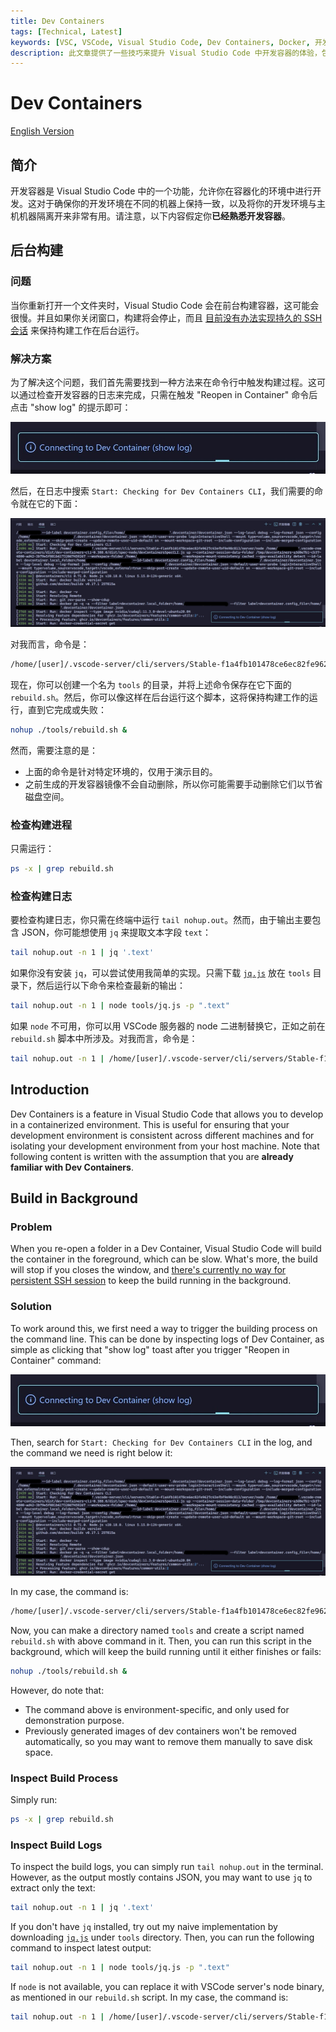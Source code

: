 ```yaml
---
title: Dev Containers
tags: [Technical, Latest]
keywords: [VSC, VSCode, Visual Studio Code, Dev Containers, Docker, 开发容器]
description: 此文章提供了一些技巧来提升 Visual Studio Code 中开发容器的体验，包括如何在后台构建开发容器。This article provides some techneques to enhance your experience with Dev Containers in Visual Studio Code, including how to build dev containers in background.
---
```


# Dev Containers

[English Version](#introduction)

## 简介

开发容器是 Visual Studio Code 中的一个功能，允许你在容器化的环境中进行开发。这对于确保你的开发环境在不同的机器上保持一致，以及将你的开发环境与主机机器隔离开来非常有用。请注意，以下内容假定你**已经熟悉开发容器**。

## 后台构建

### 问题

当你重新打开一个文件夹时，Visual Studio Code 会在前台构建容器，这可能会很慢。并且如果你关闭窗口，构建将会停止，而且 [目前没有办法实现持久的 SSH 会话](https://github.com/microsoft/vscode-remote-release/issues/3096) 来保持构建工作在后台运行。

### 解决方案

为了解决这个问题，我们首先需要找到一种方法来在命令行中触发构建过程。这可以通过检查开发容器的日志来完成，只需在触发 "Reopen in Container" 命令后点击 "show log" 的提示即可：

![dev-containers-toast](/attachments/dev-containers-toast.jpg)

然后，在日志中搜索 `Start: Checking for Dev Containers CLI`，我们需要的命令就在它的下面：

![dev-containers-log](/attachments/dev-containers-log.jpg)

对我而言，命令是：

```bash
/home/[user]/.vscode-server/cli/servers/Stable-f1a4fb101478ce6ec82fe9627c43efbf9e98c813/server/node /home/[user]/.vscode-remote-containers/dist/dev-containers-cli-0.388.0/dist/spec-node/devContainersSpecCLI.js up --container-session-data-folder /tmp/devcontainers-71e153df-e6c9-4bed-bf46-1d62da4b591c1732006861874 --workspace-folder /home/[user]/[folder] --workspace-mount-consistency cached --gpu-availability detect --id-label devcontainer.local_folder=/home/[user]/[folder] --id-label devcontainer.config_file=/home/[user]/[folder]/.devcontainer/devcontainer.json --log-level debug --log-format json --config /home/[user]/[folder]/.devcontainer/devcontainer.json --default-user-env-probe loginInteractiveShell --mount type=volume,source=vscode,target=/vscode,external=true --skip-post-create --update-remote-user-uid-default on --mount-workspace-git-root --include-configuration --include-merged-configuration
```

现在，你可以创建一个名为 `tools` 的目录，并将上述命令保存在它下面的 `rebuild.sh`。然后，你可以像这样在后台运行这个脚本，这将保持构建工作的运行，直到它完成或失败：

```bash
nohup ./tools/rebuild.sh &
```

然而，需要注意的是：

- 上面的命令是针对特定环境的，仅用于演示目的。
- 之前生成的开发容器镜像不会自动删除，所以你可能需要手动删除它们以节省磁盘空间。

### 检查构建进程

只需运行：

```bash
ps -x | grep rebuild.sh
```

### 检查构建日志

要检查构建日志，你只需在终端中运行 `tail nohup.out`。然而，由于输出主要包含 JSON，你可能想使用 `jq` 来提取文本字段 `text`：

```bash
tail nohup.out -n 1 | jq '.text'
```

如果你没有安装 `jq`，可以尝试使用我简单的实现。只需下载 [`jq.js`](https://github.com/PRO-2684/gadgets/blob/main/naive_jq/jq.js) 放在 `tools` 目录下，然后运行以下命令来检查最新的输出：

```bash
tail nohup.out -n 1 | node tools/jq.js -p ".text"
```

如果 `node` 不可用，你可以用 VSCode 服务器的 node 二进制替换它，正如之前在 `rebuild.sh` 脚本中所涉及。对我而言，命令是：

```bash
tail nohup.out -n 1 | /home/[user]/.vscode-server/cli/servers/Stable-f1a4fb101478ce6ec82fe9627c43efbf9e98c813/server/node tools/jq.js -p ".text"
```

## Introduction

Dev Containers is a feature in Visual Studio Code that allows you to develop in a containerized environment. This is useful for ensuring that your development environment is consistent across different machines and for isolating your development environment from your host machine. Note that following content is written with the assumption that you are **already familiar with Dev Containers**.

## Build in Background

### Problem

When you re-open a folder in a Dev Container, Visual Studio Code will build the container in the foreground, which can be slow. What's more, the build will stop if you closes the window, and [there's currently no way for persistent SSH session](https://github.com/microsoft/vscode-remote-release/issues/3096) to keep the build running in the background.

### Solution

To work around this, we first need a way to trigger the building process on the command line. This can be done by inspecting logs of Dev Container, as simple as clicking that "show log" toast after you trigger "Reopen in Container" command:

![dev-containers-toast](/attachments/dev-containers-toast.jpg)

Then, search for `Start: Checking for Dev Containers CLI` in the log, and the command we need is right below it:

![dev-containers-log](/attachments/dev-containers-log.jpg)

In my case, the command is:

```bash
/home/[user]/.vscode-server/cli/servers/Stable-f1a4fb101478ce6ec82fe9627c43efbf9e98c813/server/node /home/[user]/.vscode-remote-containers/dist/dev-containers-cli-0.388.0/dist/spec-node/devContainersSpecCLI.js up --container-session-data-folder /tmp/devcontainers-71e153df-e6c9-4bed-bf46-1d62da4b591c1732006861874 --workspace-folder /home/[user]/[folder] --workspace-mount-consistency cached --gpu-availability detect --id-label devcontainer.local_folder=/home/[user]/[folder] --id-label devcontainer.config_file=/home/[user]/[folder]/.devcontainer/devcontainer.json --log-level debug --log-format json --config /home/[user]/[folder]/.devcontainer/devcontainer.json --default-user-env-probe loginInteractiveShell --mount type=volume,source=vscode,target=/vscode,external=true --skip-post-create --update-remote-user-uid-default on --mount-workspace-git-root --include-configuration --include-merged-configuration
```

Now, you can make a directory named `tools` and create a script named `rebuild.sh` with above command in it. Then, you can run this script in the background, which will keep the build running until it either finishes or fails:

```bash
nohup ./tools/rebuild.sh &
```

However, do note that:

- The command above is environment-specific, and only used for demonstration purpose.
- Previously generated images of dev containers won't be removed automatically, so you may want to remove them manually to save disk space.

### Inspect Build Process

Simply run:

```bash
ps -x | grep rebuild.sh
```

### Inspect Build Logs

To inspect the build logs, you can simply run `tail nohup.out` in the terminal. However, as the output mostly contains JSON, you may want to use `jq` to extract only the text:

```bash
tail nohup.out -n 1 | jq '.text'
```

If you don't have `jq` installed, try out my naive implementation by downloading [`jq.js`](https://github.com/PRO-2684/gadgets/blob/main/naive_jq/jq.js) under `tools` directory. Then, you can run the following command to inspect latest output:

```bash
tail nohup.out -n 1 | node tools/jq.js -p ".text"
```

If `node` is not available, you can replace it with VSCode server's node binary, as mentioned in our `rebuild.sh` script. In my case, the command is:

```bash
tail nohup.out -n 1 | /home/[user]/.vscode-server/cli/servers/Stable-f1a4fb101478ce6ec82fe9627c43efbf9e98c813/server/node tools/jq.js -p ".text"
```
